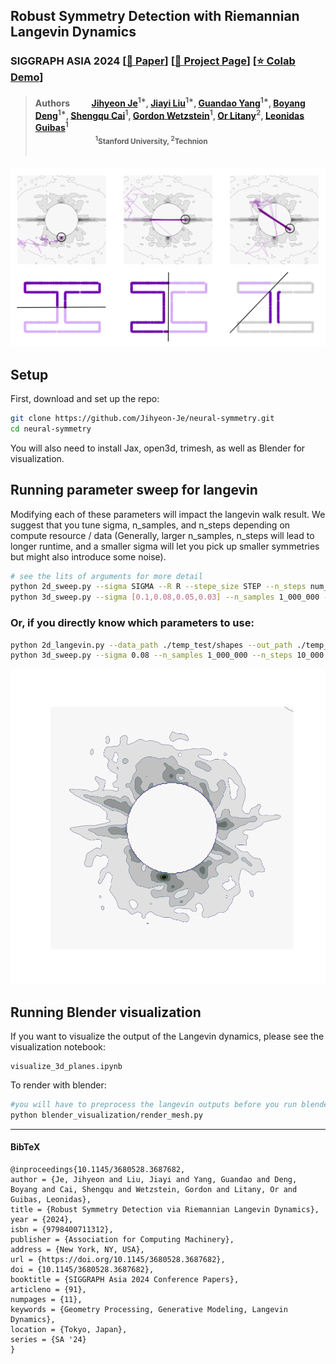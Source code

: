 ## Robust Symmetry Detection with Riemannian Langevin Dynamics
### SIGGRAPH ASIA 2024 [[📖 Paper](https://arxiv.org/abs/2410.02786)] [[🚀 Project Page](https://symmetry-langevin.github.io/)] [[⭐ Colab Demo](https://colab.research.google.com/drive/1mzytIuqjgIj2D_K3VTt-qhMtluVdVBGg?usp=sharing)] 
> #### Authors &emsp;&emsp; [Jihyeon Je](https://jihyeonje.com/)<sup>1*</sup>, [Jiayi Liu]()<sup>1*</sup>, [Guandao Yang](https://www.guandaoyang.com/)<sup>1*</sup>, [Boyang Deng](https://boyangdeng.com/)<sup>1*</sup>, [Shengqu Cai](https://primecai.github.io/)<sup>1</sup>, [Gordon Wetzstein](https://stanford.edu/~gordonwz/)<sup>1</sup>, [Or Litany](https://orlitany.github.io/)<sup>2</sup>, [Leonidas Guibas](https://geometry.stanford.edu/)<sup>1</sup> <br> <sub> &emsp;&emsp;&emsp;&emsp;&emsp;&emsp;&emsp;&emsp; <sup>1</sup>Stanford University, <sup>2</sup>Technion </sub><br><br>


<img src="sample_figures/lang.png">

## Setup
First, download and set up the repo:
```bash
git clone https://github.com/Jihyeon-Je/neural-symmetry.git
cd neural-symmetry
```
You will also need to install Jax, open3d, trimesh, as well as Blender for visualization.



## Running parameter sweep for langevin
Modifying each of these parameters will impact the langevin walk result. We suggest that you tune sigma, n_samples, and n_steps depending on compute resource / data (Generally, larger n_samples, n_steps will lead to longer runtime, and a smaller sigma will let you pick up smaller symmetries but might also introduce some noise). 

```bash
# see the lits of arguments for more detail
python 2d_sweep.py --sigma SIGMA --R R --stepe_size STEP --n_steps num_steps --n_samples num_initial_samples --n_points num_noise_points
python 3d_sweep.py --sigma [0.1,0.08,0.05,0.03] --n_samples 1_000_000 --n_steps [10_000, 30_000, 60_000] --output OUTPUTPATH --data_path DATAPATH
```

### Or, if you directly know which parameters to use: 
```bash
python 2d_langevin.py --data_path ./temp_test/shapes --out_path ./temp_test/output --num_runs 1 --num_skip 0 --gen_vid True --step_size 0.06 --sigma 0.025
python 3d_sweep.py --sigma 0.08 --n_samples 1_000_000 --n_steps 10_000 --output OUTPUTPATH --data_path DATAPATH
```
<img src="sample_figures/traj.gif">

## Running Blender visualization
If you want to visualize the output of the Langevin dynamics, please see the visualization notebook:
```
visualize_3d_planes.ipynb
```

To render with blender:
```bash
#you will have to preprocess the langevin outputs before you run blender visualization. 
python blender_visualization/render_mesh.py
```
---

#### BibTeX
```
@inproceedings{10.1145/3680528.3687682,
author = {Je, Jihyeon and Liu, Jiayi and Yang, Guandao and Deng, Boyang and Cai, Shengqu and Wetzstein, Gordon and Litany, Or and Guibas, Leonidas},
title = {Robust Symmetry Detection via Riemannian Langevin Dynamics},
year = {2024},
isbn = {9798400711312},
publisher = {Association for Computing Machinery},
address = {New York, NY, USA},
url = {https://doi.org/10.1145/3680528.3687682},
doi = {10.1145/3680528.3687682},
booktitle = {SIGGRAPH Asia 2024 Conference Papers},
articleno = {91},
numpages = {11},
keywords = {Geometry Processing, Generative Modeling, Langevin Dynamics},
location = {Tokyo, Japan},
series = {SA '24}
}


```